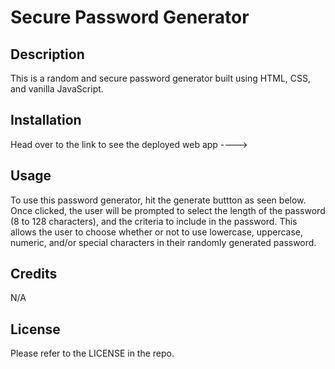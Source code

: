 # Secure Password Generator

## Description

This is a random and secure password generator built using HTML, CSS, and vanilla JavaScript. 

## Installation

Head over to the link to see the deployed web app ----> 

## Usage

To use this password generator, hit the generate buttton as seen below. 
Once clicked, the user will be prompted to select the length of the password (8 to 128 characters), and the criteria to include in the password. 
This allows the user to choose whether or not to use lowercase, uppercase, numeric, and/or special characters in their randomly generated password. 

## Credits

N/A

## License

Please refer to the LICENSE in the repo.
